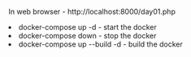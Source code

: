 In web browser - http://localhost:8000/day01.php

<li>docker-compose up -d - start the docker </li>
<li>docker-compose down - stop the docker </li>
<li>docker-compose up --build -d - build the docker </li>